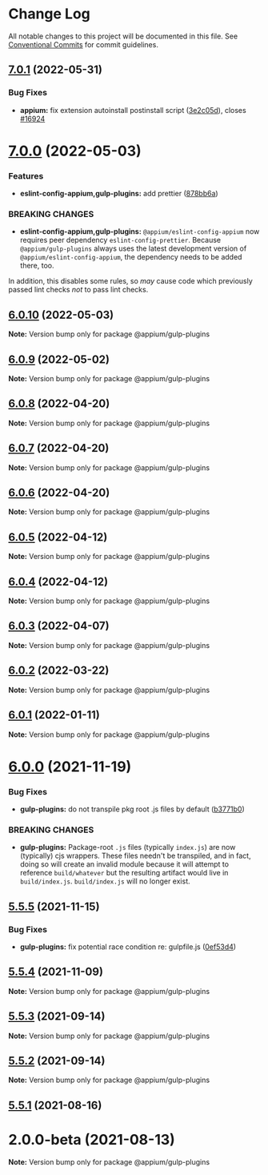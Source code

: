 # Change Log

All notable changes to this project will be documented in this file.
See [Conventional Commits](https://conventionalcommits.org) for commit guidelines.

## [7.0.1](https://github.com/appium/appium/compare/@appium/gulp-plugins@7.0.0...@appium/gulp-plugins@7.0.1) (2022-05-31)


### Bug Fixes

* **appium:** fix extension autoinstall postinstall script ([3e2c05d](https://github.com/appium/appium/commit/3e2c05d8a290072484afde34fe5fd968618f6359)), closes [#16924](https://github.com/appium/appium/issues/16924)





# [7.0.0](https://github.com/appium/appium/compare/@appium/gulp-plugins@6.0.10...@appium/gulp-plugins@7.0.0) (2022-05-03)


### Features

* **eslint-config-appium,gulp-plugins:** add prettier ([878bb6a](https://github.com/appium/appium/commit/878bb6a44f85fd43e0f3678b95cddb8d7cbba69a))


### BREAKING CHANGES

* **eslint-config-appium,gulp-plugins:** `@appium/eslint-config-appium` now requires peer dependency `eslint-config-prettier`.  Because `@appium/gulp-plugins` always uses the latest development version of `@appium/eslint-config-appium`, the dependency needs to be added there, too.

In addition, this disables some rules, so _may_ cause code which previously passed lint checks _not_ to pass lint checks.





## [6.0.10](https://github.com/appium/appium/compare/@appium/gulp-plugins@6.0.9...@appium/gulp-plugins@6.0.10) (2022-05-03)

**Note:** Version bump only for package @appium/gulp-plugins





## [6.0.9](https://github.com/appium/appium/compare/@appium/gulp-plugins@6.0.8...@appium/gulp-plugins@6.0.9) (2022-05-02)

**Note:** Version bump only for package @appium/gulp-plugins





## [6.0.8](https://github.com/appium/appium/compare/@appium/gulp-plugins@6.0.7...@appium/gulp-plugins@6.0.8) (2022-04-20)

**Note:** Version bump only for package @appium/gulp-plugins





## [6.0.7](https://github.com/appium/appium/compare/@appium/gulp-plugins@6.0.6...@appium/gulp-plugins@6.0.7) (2022-04-20)

**Note:** Version bump only for package @appium/gulp-plugins





## [6.0.6](https://github.com/appium/appium/compare/@appium/gulp-plugins@6.0.5...@appium/gulp-plugins@6.0.6) (2022-04-20)

**Note:** Version bump only for package @appium/gulp-plugins





## [6.0.5](https://github.com/appium/appium/compare/@appium/gulp-plugins@6.0.4...@appium/gulp-plugins@6.0.5) (2022-04-12)

**Note:** Version bump only for package @appium/gulp-plugins





## [6.0.4](https://github.com/appium/appium/compare/@appium/gulp-plugins@6.0.3...@appium/gulp-plugins@6.0.4) (2022-04-12)

**Note:** Version bump only for package @appium/gulp-plugins





## [6.0.3](https://github.com/appium/appium/compare/@appium/gulp-plugins@6.0.2...@appium/gulp-plugins@6.0.3) (2022-04-07)

**Note:** Version bump only for package @appium/gulp-plugins





## [6.0.2](https://github.com/appium/appium/compare/@appium/gulp-plugins@6.0.1...@appium/gulp-plugins@6.0.2) (2022-03-22)

**Note:** Version bump only for package @appium/gulp-plugins





## [6.0.1](https://github.com/appium/appium/compare/@appium/gulp-plugins@6.0.0...@appium/gulp-plugins@6.0.1) (2022-01-11)

**Note:** Version bump only for package @appium/gulp-plugins





# [6.0.0](https://github.com/appium/appium/compare/@appium/gulp-plugins@5.5.5...@appium/gulp-plugins@6.0.0) (2021-11-19)


### Bug Fixes

* **gulp-plugins:** do not transpile pkg root .js files by default ([b3771b0](https://github.com/appium/appium/commit/b3771b00421669a96a830400d97561a15ff74632))


### BREAKING CHANGES

* **gulp-plugins:** Package-root `.js` files (typically `index.js`) are now (typically) cjs wrappers.  These files needn't be transpiled, and in fact, doing so will create an invalid module because it will attempt to reference `build/whatever` but the resulting artifact would live in `build/index.js`.  `build/index.js` will no longer exist.





## [5.5.5](https://github.com/appium/appium/compare/@appium/gulp-plugins@5.5.4...@appium/gulp-plugins@5.5.5) (2021-11-15)


### Bug Fixes

* **gulp-plugins:** fix potential race condition re: gulpfile.js ([0ef53d4](https://github.com/appium/appium/commit/0ef53d4e9907cdb6d66364890073c3ba8b900bc1))





## [5.5.4](https://github.com/appium/appium/compare/@appium/gulp-plugins@5.5.3...@appium/gulp-plugins@5.5.4) (2021-11-09)

**Note:** Version bump only for package @appium/gulp-plugins





## [5.5.3](https://github.com/appium/appium/compare/@appium/gulp-plugins@5.5.2...@appium/gulp-plugins@5.5.3) (2021-09-14)

**Note:** Version bump only for package @appium/gulp-plugins





## [5.5.2](https://github.com/appium/appium/compare/@appium/gulp-plugins@5.5.1...@appium/gulp-plugins@5.5.2) (2021-09-14)

**Note:** Version bump only for package @appium/gulp-plugins





## [5.5.1](https://github.com/appium/appium/compare/@appium/gulp-plugins@5.5.1-rc.0...@appium/gulp-plugins@5.5.1) (2021-08-16)



# 2.0.0-beta (2021-08-13)

**Note:** Version bump only for package @appium/gulp-plugins
